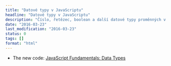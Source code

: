 ```yaml
---
title: "Datové typy v JavaScriptu"
headline: "Datové typy v JavaScriptu"
description: "Číslo, řetězec, boolean a další datové typy proměnných v JavaScriptu."
date: "2016-03-23"
last_modification: "2016-03-23"
status: 0
tags: []
format: "html"
---
```


<ul>
  <li>The new code: <a href="http://thenewcode.com/788/JavaScript-Fundamentals-Data-Types">JavaScript Fundamentals: Data Types</a></li>
</ul>